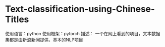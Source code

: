 # Text-classification-using-Chinese-Titles
使用语言：python
使用框架：pytorch
描述：
一个在网上看到的项目，文本数据集都是由新浪新闻提供，基本的NLP项目
